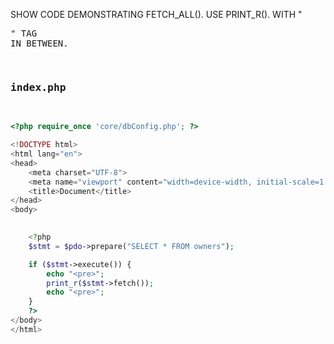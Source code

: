 SHOW CODE DEMONSTRATING FETCH_ALL(). USE PRINT_R(). WITH "<pre>" TAG IN BETWEEN.
### index.php
```php
<?php require_once 'core/dbConfig.php'; ?>

<!DOCTYPE html>
<html lang="en">
<head>
    <meta charset="UTF-8">
    <meta name="viewport" content="width=device-width, initial-scale=1.0">
    <title>Document</title>
</head>
<body>
    

    <?php
    $stmt = $pdo->prepare("SELECT * FROM owners");

    if ($stmt->execute()) {
        echo "<pre>";
        print_r($stmt->fetch());
        echo "<pre>";
    }
    ?>
</body>
</html>
```
